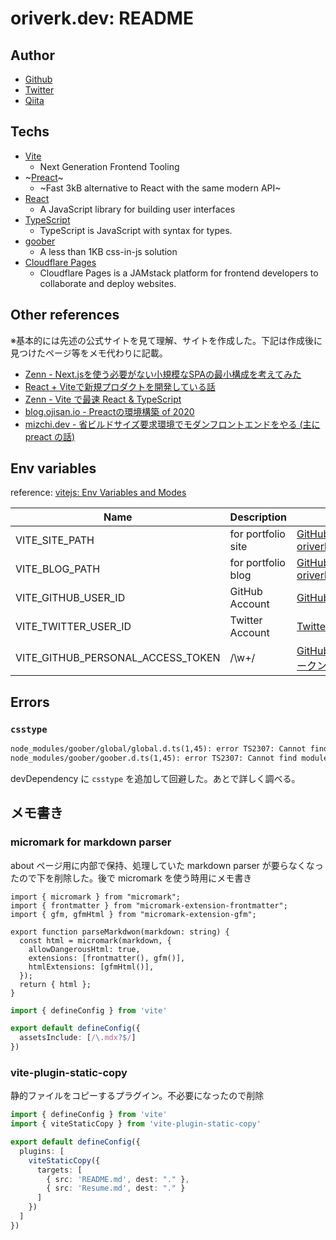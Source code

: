 # oriverk.dev: README

## Author

- [Github](https://github.com/oriverk)
- [Twitter](https://twitter.com/not_you_die)
- [Qiita](https://qiita.com/OriverK)

## Techs

- [Vite](https://vitejs.dev/)
  - Next Generation Frontend Tooling
- ~[Preact](https://preactjs.com/)~
  - ~Fast 3kB alternative to React with the same modern API~
- [React](https://reactjs.org)
  - A JavaScript library for building user interfaces
- [TypeScript](https://www.typescriptlang.org/)
  - TypeScript is JavaScript with syntax for types.
- [goober](https://goober.rocks/)
  - A less than 1KB css-in-js solution
- [Cloudflare Pages](https://pages.cloudflare.com/)
  - Cloudflare Pages is a JAMstack platform for frontend developers to collaborate and deploy websites.

## Other references

※基本的には先述の公式サイトを見て理解、サイトを作成した。下記は作成後に見つけたページ等をメモ代わりに記載。

- [Zenn - Next.jsを使う必要がない小規模なSPAの最小構成を考えてみた](https://zenn.dev/a_da_chi/articles/bfcca39eed6a0f)
- [React + Viteで新規プロダクトを開発している話](https://tech.hicustomer.jp/posts/react-vite/)
- [Zenn - Vite で最速 React & TypeScript](https://zenn.dev/sprout2000/articles/98145cf2a807b1)
- [blog.ojisan.io - Preactの環境構築 of 2020](https://blog.ojisan.io/how-to-create-preact-app-2020/)
- [mizchi.dev - 省ビルドサイズ要求環境でモダンフロントエンドをやる (主に preact の話)](https://mizchi.dev/202006261728-minimal-js)

## Env variables

reference: [vitejs: Env Variables and Modes](https://vitejs.dev/guide/env-and-mode.html#env-variables-and-modes)

| Name | Description | Reference |
| --- | --- | --- |
| VITE_SITE_PATH | for portfolio site | [GitHub: oriverk/oriverk.dev](https://github.com/oriverk/oriverk.dev) |
| VITE_BLOG_PATH | for portfolio blog | [GitHub: oriverk/blog.oriverk.dev](https://github.com/oriverk/blog.oriverk.dev) |
| VITE_GITHUB_USER_ID | GitHub Account | [GitHub: oriverk](https://github.com/oriverk) |
| VITE_TWITTER_USER_ID | Twitter Account | [Twitter: not_you_die](https://twitter.com/not_you_die) |
| VITE_GITHUB_PERSONAL_ACCESS_TOKEN | /\w+/ | [GitHub: 個人アクセストークンを使用する](https://docs.github.com/ja/authentication/keeping-your-account-and-data-secure/creating-a-personal-access-token) |

## Errors

### `csstype`

```txt
node_modules/goober/global/global.d.ts(1,45): error TS2307: Cannot find module 'csstype' or its corresponding type declarations.
node_modules/goober/goober.d.ts(1,45): error TS2307: Cannot find module 'csstype' or its corresponding type declarations.
```

devDependency に `csstype` を追加して回避した。あとで詳しく調べる。

## メモ書き

### micromark for markdown parser

about ページ用に内部で保持、処理していた markdown parser が要らなくなったので下を削除した。後で micromark を使う時用にメモ書き

```tsx:markdown.tsx
import { micromark } from "micromark";
import { frontmatter } from "micromark-extension-frontmatter";
import { gfm, gfmHtml } from "micromark-extension-gfm";

export function parseMarkdwon(markdown: string) {
  const html = micromark(markdown, {
    allowDangerousHtml: true,
    extensions: [frontmatter(), gfm()],
    htmlExtensions: [gfmHtml()],
  });
  return { html };
}
```

```ts:vite.config.ts
import { defineConfig } from 'vite'

export default defineConfig({
  assetsInclude: [/\.mdx?$/]
})
```

### vite-plugin-static-copy

静的ファイルをコピーするプラグイン。不必要になったので削除

```ts:vite.config.ts
import { defineConfig } from 'vite'
import { viteStaticCopy } from 'vite-plugin-static-copy'

export default defineConfig({
  plugins: [
    viteStaticCopy({
      targets: [
        { src: 'README.md', dest: "." },
        { src: 'Resume.md', dest: "." }
      ]
    })
  ]
})

```
